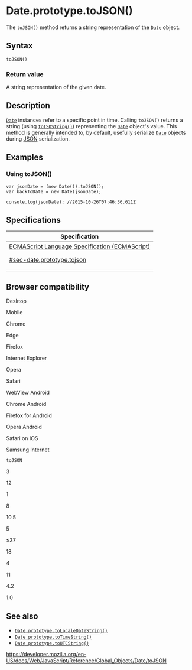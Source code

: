 # Date.prototype.toJSON()

The `toJSON()` method returns a string representation of the [`Date`](../date) object.

## Syntax

    toJSON()

### Return value

A string representation of the given date.

## Description

[`Date`](../date) instances refer to a specific point in time. Calling `toJSON()` returns a string (using [`toISOString()`](toisostring)) representing the [`Date`](../date) object's value. This method is generally intended to, by default, usefully serialize [`Date`](../date) objects during [JSON](https://developer.mozilla.org/en-US/docs/Glossary/JSON) serialization.

## Examples

### Using toJSON()

    var jsonDate = (new Date()).toJSON();
    var backToDate = new Date(jsonDate);

    console.log(jsonDate); //2015-10-26T07:46:36.611Z

## Specifications

<table>
<thead>
<tr class="header">
<th>Specification</th>
</tr>
</thead>
<tbody>
<tr class="odd">
<td>
<a href="https://tc39.es/ecma262/#sec-date.prototype.tojson">ECMAScript Language Specification (ECMAScript)
<br/>

<span class="small">#sec-date.prototype.tojson</span>
</a>
</td>
</tr>
</tbody>
</table>

## Browser compatibility

Desktop

Mobile

Chrome

Edge

Firefox

Internet Explorer

Opera

Safari

WebView Android

Chrome Android

Firefox for Android

Opera Android

Safari on IOS

Samsung Internet

`toJSON`

3

12

1

8

10.5

5

≤37

18

4

11

4.2

1.0

## See also

-   [`Date.prototype.toLocaleDateString()`](tolocaledatestring)
-   [`Date.prototype.toTimeString()`](totimestring)
-   [`Date.prototype.toUTCString()`](toutcstring)

<a href="https://developer.mozilla.org/en-US/docs/Web/JavaScript/Reference/Global_Objects/Date/toJSON" class="_attribution-link">https://developer.mozilla.org/en-US/docs/Web/JavaScript/Reference/Global_Objects/Date/toJSON</a>
